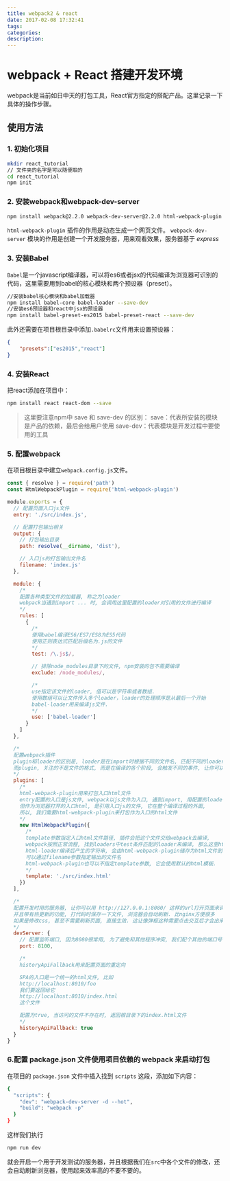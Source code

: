 ```yaml
---
title: webpack2 & react
date: 2017-02-08 17:32:41
tags:
categories:
description:
---
```




# webpack + React 搭建开发环境


webpack是当前如日中天的打包工具，React官方指定的搭配产品。这里记录一下具体的操作步骤。

## 使用方法
### 1. 初始化项目

```bash
mkdir react_tutorial
// 文件夹的名字是可以随便取的
cd react_tutorial
npm init
```
<!-- more -->

### 2. 安装webpack和webpack-dev-server

``` bash
npm install webpack@2.2.0 webpack-dev-server@2.2.0 html-webpack-plugin  --save-dev
```

`html-webpack-plugin` 插件的作用是动态生成一个网页文件。
`webpack-dev-server` 模块的作用是创建一个开发服务器，用来观看效果，服务器基于 *express*



### 3. 安装Babel
`Babel`是一个javascript编译器，可以将es6或者jsx的代码编译为浏览器可识别的代码，这里需要用到babel的核心模块和两个预设器（preset）。

```bash
//安装babel核心模块和babel加载器
npm install babel-core babel-loader --save-dev
//安装es6预设器和react中jsx的预设器
npm install babel-preset-es2015 babel-preset-react --save-dev
```

此外还需要在项目根目录中添加`.babelrc`文件用来设置预设器：
```json
{
    "presets":["es2015","react"]
}
```
### 4. 安装React
把react添加在项目中：
```bash
npm install react react-dom --save
```
> 这里要注意npm中 save  和 save-dev 的区别：
> save：代表所安装的模块是产品的依赖，最后会给用户使用
> save-dev：代表模块是开发过程中要使用的工具

### 5. 配置webpack
在项目根目录中建立`webpack.config.js`文件。
```javascript
const { resolve } = require('path')
const HtmlWebpackPlugin = require('html-webpack-plugin')

module.exports = {
  // 配置页面入口js文件
  entry: './src/index.js',

  // 配置打包输出相关
  output: {
    // 打包输出目录
    path: resolve(__dirname, 'dist'),

    // 入口js的打包输出文件名
    filename: 'index.js'
  },

  module: {
    /*
    配置各种类型文件的加载器, 称之为loader
    webpack当遇到import ... 时, 会调用这里配置的loader对引用的文件进行编译
    */
    rules: [
      {
        /*
        使用babel编译ES6/ES7/ES8为ES5代码
        使用正则表达式匹配后缀名为.js的文件
        */
        test: /\.js$/,

        // 排除node_modules目录下的文件, npm安装的包不需要编译
        exclude: /node_modules/,

        /*
        use指定该文件的loader, 值可以是字符串或者数组.
        使用数组可以让文件传入多个loader，loader的处理顺序是从最后一个开始
        babel-loader用来编译js文件.
        */
        use: ['babel-loader']
      }
    ]
  },

  /*
  配置webpack插件
  plugin和loader的区别是, loader是在import时根据不同的文件名, 匹配不同的loader对这个文件做处理,
  而plugin, 关注的不是文件的格式, 而是在编译的各个阶段, 会触发不同的事件, 让你可以干预每个编译阶段.
  */
  plugins: [
    /*
    html-webpack-plugin用来打包入口html文件
    entry配置的入口是js文件, webpack以js文件为入口, 遇到import, 用配置的loader加载引入文件
    但作为浏览器打开的入口html, 是引用入口js的文件, 它在整个编译过程的外面,
    所以, 我们需要html-webpack-plugin来打包作为入口的html文件
    */
    new HtmlWebpackPlugin({
      /*
      template参数指定入口html文件路径, 插件会把这个文件交给webpack去编译,
      webpack按照正常流程, 找到loaders中test条件匹配的loader来编译, 那么这里html-loader就是匹配的loader
      html-loader编译后产生的字符串, 会由html-webpack-plugin储存为html文件到输出目录, 默认文件名为index.html
      可以通过filename参数指定输出的文件名
      html-webpack-plugin也可以不指定template参数, 它会使用默认的html模板.
      */
      template: './src/index.html'
    })
  ],

  /*
  配置开发时用的服务器, 让你可以用 http://127.0.0.1:8080/ 这样的url打开页面来调试
  并且带有热更新的功能, 打代码时保存一下文件, 浏览器会自动刷新. 比nginx方便很多
  如果是修改css, 甚至不需要刷新页面, 直接生效. 这让像弹框这种需要点击交互后才会出来的东西调试起来方便很多.
  */
  devServer: {
    // 配置监听端口, 因为8080很常用, 为了避免和其他程序冲突, 我们配个其他的端口号
    port: 8100,

    /*
    historyApiFallback用来配置页面的重定向

    SPA的入口是一个统一的html文件, 比如
    http://localhost:8010/foo
    我们要返回给它
    http://localhost:8010/index.html
    这个文件

    配置为true, 当访问的文件不存在时, 返回根目录下的index.html文件
    */
    historyApiFallback: true
  }
}
```

### 6.配置 package.json 文件使用项目依赖的 webpack 来启动打包

在项目的 `package.json` 文件中插入找到 `scripts` 这段，添加如下内容：
``` bash
{
  "scripts": {
    "dev": "webpack-dev-server -d --hot",
    "build": "webpack -p"
  }
}
```

这样我们执行
```bash
npm run dev
```
就会开启一个用于开发测试的服务器，并且根据我们在`src`中各个文件的修改，还会自动刷新浏览器，使用起来效率高的不要不要的。
